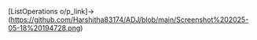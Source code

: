[ListOperations o/p_link]->(https://github.com/Harshitha83174/ADJ/blob/main/Screenshot%202025-05-18%20194728.png)
